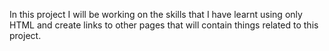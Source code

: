 In this project I will be working on the skills that I have learnt using only HTML and create links to other pages that will contain things related to this project.
